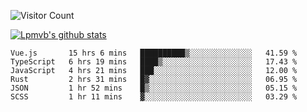 ![Visitor Count](https://profile-counter.glitch.me/Lpmvb/count.svg)

[![Lpmvb's github stats](https://github-readme-stats.vercel.app/api?username=lpmvb&show_icons=true&title_color=fff&icon_color=79ff97&text_color=9f9f9f&bg_color=151515)](https://github.com/anuraghazra/github-readme-stats)

<!--
Here are some ideas to get you started:

- 🔭 I’m currently working on ...
- 🌱 I’m currently learning ...
- 👯 I’m looking to collaborate on ...
- 🤔 I’m looking for help with ...
- 💬 Ask me about ...
- 📫 How to reach me: ...
- 😄 Pronouns: ...
- ⚡ Fun fact: ...
-->

<!--START_SECTION:waka-->

```text
Vue.js       15 hrs 6 mins   ██████████▒░░░░░░░░░░░░░░   41.59 %
TypeScript   6 hrs 19 mins   ████▒░░░░░░░░░░░░░░░░░░░░   17.43 %
JavaScript   4 hrs 21 mins   ███░░░░░░░░░░░░░░░░░░░░░░   12.00 %
Rust         2 hrs 31 mins   █▓░░░░░░░░░░░░░░░░░░░░░░░   06.95 %
JSON         1 hr 52 mins    █▒░░░░░░░░░░░░░░░░░░░░░░░   05.15 %
SCSS         1 hr 11 mins    ▓░░░░░░░░░░░░░░░░░░░░░░░░   03.29 %
```

<!--END_SECTION:waka-->
